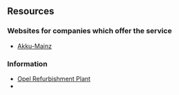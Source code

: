 ## Resources


### Websites for companies which offer the service
* [Akku-Mainz](https://akku-mainz.de/)

### Information
* [Opel Refurbishment Plant](https://vision-mobility.de/news/opel-eroeffnet-battery-refurbishment-center-in-ruesselsheim-82242.html)
* 